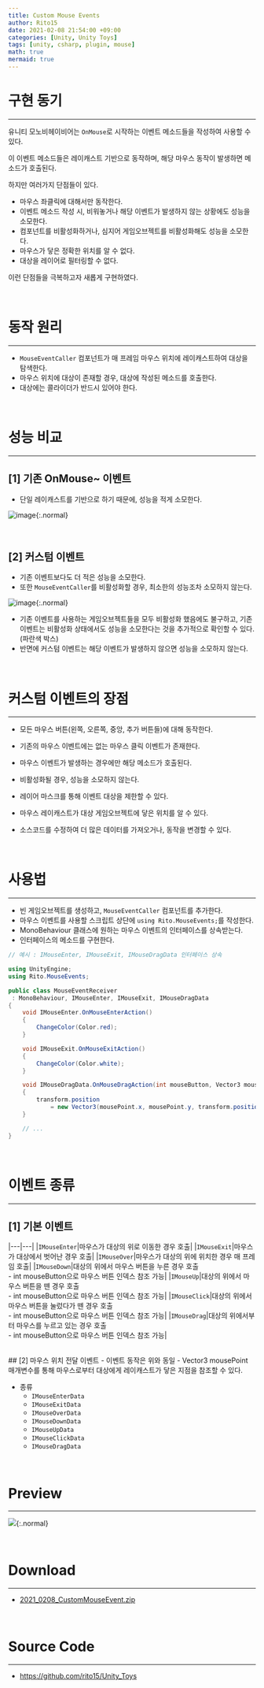 ```yaml
---
title: Custom Mouse Events
author: Rito15
date: 2021-02-08 21:54:00 +09:00
categories: [Unity, Unity Toys]
tags: [unity, csharp, plugin, mouse]
math: true
mermaid: true
---
```


# 구현 동기
---
유니티 모노비헤이비어는 `OnMouse`로 시작하는 이벤트 메소드들을 작성하여 사용할 수 있다.

이 이벤트 메소드들은 레이캐스트 기반으로 동작하며, 해당 마우스 동작이 발생하면 메소드가 호출된다.

하지만 여러가지 단점들이 있다.

- 마우스 좌클릭에 대해서만 동작한다.
- 이벤트 메소드 작성 시, 비워놓거나 해당 이벤트가 발생하지 않는 상황에도 성능을 소모한다.
- 컴포넌트를 비활성화하거나, 심지어 게임오브젝트를 비활성화해도 성능을 소모한다.
- 마우스가 닿은 정확한 위치를 알 수 없다.
- 대상을 레이어로 필터링할 수 없다.

이런 단점들을 극복하고자 새롭게 구현하였다.

<br>

# 동작 원리
---

- `MouseEventCaller` 컴포넌트가 매 프레임 마우스 위치에 레이캐스트하여 대상을 탐색한다.
- 마우스 위치에 대상이 존재할 경우, 대상에 작성된 메소드를 호출한다.
- 대상에는 콜라이더가 반드시 있어야 한다.

<br>

# 성능 비교
---

## [1] 기존 OnMouse~ 이벤트
  - 단일 레이캐스트를 기반으로 하기 때문에, 성능을 적게 소모한다.

![image](https://user-images.githubusercontent.com/42164422/107227317-94273680-6a5e-11eb-83b9-72370715bb35.png){:.normal}

<br>

## [2] 커스텀 이벤트
  - 기존 이벤트보다도 더 적은 성능을 소모한다.
  - 또한 `MouseEventCaller`를 비활성화할 경우, 최소한의 성능조차 소모하지 않는다.

![image](https://user-images.githubusercontent.com/42164422/107227396-ac975100-6a5e-11eb-9fd5-e3bbe256159f.png){:.normal}

  - 기존 이벤트를 사용하는 게임오브젝트들을 모두 비활성화 했음에도 불구하고, 기존 이벤트는 비활성화 상태에서도 성능을 소모한다는 것을 추가적으로 확인할 수 있다. (파란색 박스)
  - 반면에 커스텀 이벤트는 해당 이벤트가 발생하지 않으면 성능을 소모하지 않는다.

<br>

# 커스텀 이벤트의 장점
---

- 모든 마우스 버튼(왼쪽, 오른쪽, 중앙, 추가 버튼들)에 대해 동작한다.

- 기존의 마우스 이벤트에는 없는 마우스 클릭 이벤트가 존재한다.

- 마우스 이벤트가 발생하는 경우에만 해당 메소드가 호출된다.

- 비활성화될 경우, 성능을 소모하지 않는다.

- 레이어 마스크를 통해 이벤트 대상을 제한할 수 있다.

- 마우스 레이캐스트가 대상 게임오브젝트에 닿은 위치를 알 수 있다.

- 소스코드를 수정하여 더 많은 데이터를 가져오거나, 동작을 변경할 수 있다.

<br>

# 사용법
---

- 빈 게임오브젝트를 생성하고, `MouseEventCaller` 컴포넌트를 추가한다.
- 마우스 이벤트를 사용할 스크립트 상단에 `using Rito.MouseEvents;`를 작성한다.
- MonoBehaviour 클래스에 원하는 마우스 이벤트의 인터페이스를 상속받는다.
- 인터페이스의 메소드를 구현한다.

```cs
// 예시 : IMouseEnter, IMouseExit, IMouseDragData 인터페이스 상속

using UnityEngine;
using Rito.MouseEvents;

public class MouseEventReceiver
 : MonoBehaviour, IMouseEnter, IMouseExit, IMouseDragData
{
    void IMouseEnter.OnMouseEnterAction()
    {
        ChangeColor(Color.red);
    }

    void IMouseExit.OnMouseExitAction()
    {
        ChangeColor(Color.white);
    }

    void IMouseDragData.OnMouseDragAction(int mouseButton, Vector3 mousePoint)
    {
        transform.position
            = new Vector3(mousePoint.x, mousePoint.y, transform.position.z);
    }

    // ...
}
```

<br>

# 이벤트 종류
---

## [1] 기본 이벤트

|---|---|
|`IMouseEnter`|마우스가 대상의 위로 이동한 경우 호출|
|`IMouseExit`|마우스가 대상에서 벗어난 경우 호출|
|`IMouseOver`|마우스가 대상의 위에 위치한 경우 매 프레임 호출|
|`IMouseDown`|대상의 위에서 마우스 버튼을 누른 경우 호출<br> - int mouseButton으로 마우스 버튼 인덱스 참조 가능|
|`IMouseUp`|대상의 위에서 마우스 버튼을 뗀 경우 호출<br> - int mouseButton으로 마우스 버튼 인덱스 참조 가능|
|`IMouseClick`|대상의 위에서 마우스 버튼을 눌렀다가 뗀 경우 호출<br> - int mouseButton으로 마우스 버튼 인덱스 참조 가능|
|`IMouseDrag`|대상의 위에서부터 마우스를 누르고 있는 경우 호출<br> - int mouseButton으로 마우스 버튼 인덱스 참조 가능|

<br>
## [2] 마우스 위치 전달 이벤트
- 이벤트 동작은 위와 동일
- Vector3 mousePoint 매개변수를 통해 마우스로부터 대상에게 레이캐스트가 닿은 지점을 참조할 수 있다.

- 종류
  - `IMouseEnterData`
  - `IMouseExitData`
  - `IMouseOverData`
  - `IMouseDownData`
  - `IMouseUpData`
  - `IMouseClickData`
  - `IMouseDragData`


<br>

# Preview
---

![](https://user-images.githubusercontent.com/42164422/107228709-50cdc780-6a60-11eb-9ea8-8217f0a787d9.gif){:.normal}

<br>

# Download
---
- [2021_0208_CustomMouseEvent.zip](https://github.com/rito15/Images/files/5945387/2021_0208_CustomMouseEvent.zip)

<br>

# Source Code
---
- <https://github.com/rito15/Unity_Toys>